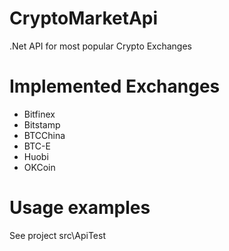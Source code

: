 # CryptoMarketApi
.Net API for most popular Crypto Exchanges

# Implemented Exchanges
- Bitfinex
- Bitstamp
- BTCChina
- BTC-E
- Huobi
- OKCoin

# Usage examples
See project src\ApiTest
